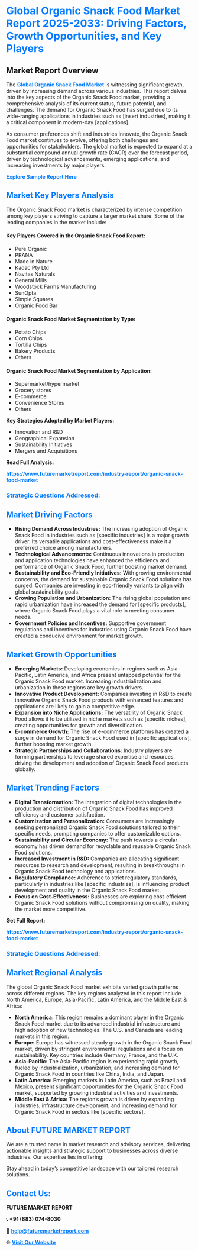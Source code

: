 <h1 style="color: #007BFF;">Global Organic Snack Food Market Report 2025-2033: Driving Factors, Growth Opportunities, and Key Players</h1>

<section id="overview">
<h2>Market Report Overview</h2>
<p>The <a href="https://www.futuremarketreport.com/industry-report/organic-snack-food-market" style="color: #007BFF; text-decoration: none;"><strong>Global Organic Snack Food Market</strong></a> is witnessing significant growth, driven by increasing demand across various industries. This report delves into the key aspects of the Organic Snack Food market, providing a comprehensive analysis of its current status, future potential, and challenges. The demand for Organic Snack Food has surged due to its wide-ranging applications in industries such as [insert industries], making it a critical component in modern-day [applications].</p>
<p>As consumer preferences shift and industries innovate, the Organic Snack Food market continues to evolve, offering both challenges and opportunities for stakeholders. The global market is expected to expand at a substantial compound annual growth rate (CAGR) over the forecast period, driven by technological advancements, emerging applications, and increasing investments by major players.</p>
</section>

<section id="overview">
<p><a href="https://www.futuremarketreport.com/request-sample/reportId=105630" style="color: #007BFF; text-decoration: none;"><strong>Explore Sample Report Here</strong></a></p>
</section>

<section id="key-players">
<h2 style="color: #007BFF;">Market Key Players Analysis</h2>
<p>The Organic Snack Food market is characterized by intense competition among key players striving to capture a larger market share. Some of the leading companies in the market include:</p>
<h4>Key Players Covered in the Organic Snack Food Report:</h4>
<ul><li>Pure Organic</li><li>PRANA</li><li>Made in Nature</li><li>Kadac Pty Ltd</li><li>Navitas Naturals</li><li>General Mills</li><li>Woodstock Farms Manufacturing</li><li>SunOpta</li><li>Simple Squares</li><li>Organic Food Bar</li></ul>
<h4>Organic Snack Food Market Segmentation by Type:</h4>
<ul><li>Potato Chips</li><li>Corn Chips</li><li>Tortilla Chips</li><li>Bakery Products</li><li>Others</li></ul>

<h4>Organic Snack Food Market Segmentation by Application:</h4>
<ul><li>Supermarket/hypermarket</li><li>Grocery stores</li><li>E-commerce</li><li>Convenience Stores</li><li>Others</li></ul>
<p><strong>Key Strategies Adopted by Market Players:</strong></p>
<ul>
<li>Innovation and R&D</li>
<li>Geographical Expansion</li>
<li>Sustainability Initiatives</li>
<li>Mergers and Acquisitions</li>
</ul>
</section>

<section>
<p><strong>Read Full Analysis: </strong></p><a href="https://www.futuremarketreport.com/industry-report/organic-snack-food-market" style="color: #007BFF; text-decoration: none;"><strong>https://www.futuremarketreport.com/industry-report/organic-snack-food-market</strong></a>
<h3 style="color: #007BFF;">Strategic Questions Addressed:</h3>
</section>

<section id="driving-factors">
<h2 style="color: #007BFF;">Market Driving Factors</h2>
<ul>
<li><strong>Rising Demand Across Industries:</strong> The increasing adoption of Organic Snack Food in industries such as [specific industries] is a major growth driver. Its versatile applications and cost-effectiveness make it a preferred choice among manufacturers.</li>
<li><strong>Technological Advancements:</strong> Continuous innovations in production and application technologies have enhanced the efficiency and performance of Organic Snack Food, further boosting market demand.</li>
<li><strong>Sustainability and Eco-Friendly Initiatives:</strong> With growing environmental concerns, the demand for sustainable Organic Snack Food solutions has surged. Companies are investing in eco-friendly variants to align with global sustainability goals.</li>
<li><strong>Growing Population and Urbanization:</strong> The rising global population and rapid urbanization have increased the demand for [specific products], where Organic Snack Food plays a vital role in meeting consumer needs.</li>
<li><strong>Government Policies and Incentives:</strong> Supportive government regulations and incentives for industries using Organic Snack Food have created a conducive environment for market growth.</li>
</ul>
</section>

<section id="growth-opportunities">
<h2 style="color: #007BFF;">Market Growth Opportunities</h2>
<ul>
<li><strong>Emerging Markets:</strong> Developing economies in regions such as Asia-Pacific, Latin America, and Africa present untapped potential for the Organic Snack Food market. Increasing industrialization and urbanization in these regions are key growth drivers.</li>
<li><strong>Innovative Product Development:</strong> Companies investing in R&D to create innovative Organic Snack Food products with enhanced features and applications are likely to gain a competitive edge.</li>
<li><strong>Expansion into Niche Applications:</strong> The versatility of Organic Snack Food allows it to be utilized in niche markets such as [specific niches], creating opportunities for growth and diversification.</li>
<li><strong>E-commerce Growth:</strong> The rise of e-commerce platforms has created a surge in demand for Organic Snack Food used in [specific applications], further boosting market growth.</li>
<li><strong>Strategic Partnerships and Collaborations:</strong> Industry players are forming partnerships to leverage shared expertise and resources, driving the development and adoption of Organic Snack Food products globally.</li>
</ul>
</section>

<section id="trending-factors">
<h2 style="color: #007BFF;">Market Trending Factors</h2>
<ul>
<li><strong>Digital Transformation:</strong> The integration of digital technologies in the production and distribution of Organic Snack Food has improved efficiency and customer satisfaction.</li>
<li><strong>Customization and Personalization:</strong> Consumers are increasingly seeking personalized Organic Snack Food solutions tailored to their specific needs, prompting companies to offer customizable options.</li>
<li><strong>Sustainability and Circular Economy:</strong> The push towards a circular economy has driven demand for recyclable and reusable Organic Snack Food solutions.</li>
<li><strong>Increased Investment in R&D:</strong> Companies are allocating significant resources to research and development, resulting in breakthroughs in Organic Snack Food technology and applications.</li>
<li><strong>Regulatory Compliance:</strong> Adherence to strict regulatory standards, particularly in industries like [specific industries], is influencing product development and quality in the Organic Snack Food market.</li>
<li><strong>Focus on Cost-Effectiveness:</strong> Businesses are exploring cost-efficient Organic Snack Food solutions without compromising on quality, making the market more competitive.</li>
</ul>
</section>

<section>
<p><strong>Get Full Report: </strong></p><a href="https://www.futuremarketreport.com/industry-report/organic-snack-food-market" style="color: #007BFF; text-decoration: none;"><strong>https://www.futuremarketreport.com/industry-report/organic-snack-food-market</strong></a>
<h3 style="color: #007BFF;">Strategic Questions Addressed:</h3>
</section>


<section id="regional-analysis">
<h2 style="color: #007BFF;">Market Regional Analysis</h2>
<p>The global Organic Snack Food market exhibits varied growth patterns across different regions. The key regions analyzed in this report include North America, Europe, Asia-Pacific, Latin America, and the Middle East & Africa:</p>
<ul>
<li><strong>North America:</strong> This region remains a dominant player in the Organic Snack Food market due to its advanced industrial infrastructure and high adoption of new technologies. The U.S. and Canada are leading markets in this region.</li>
<li><strong>Europe:</strong> Europe has witnessed steady growth in the Organic Snack Food market, driven by stringent environmental regulations and a focus on sustainability. Key countries include Germany, France, and the U.K.</li>
<li><strong>Asia-Pacific:</strong> The Asia-Pacific region is experiencing rapid growth, fueled by industrialization, urbanization, and increasing demand for Organic Snack Food in countries like China, India, and Japan.</li>
<li><strong>Latin America:</strong> Emerging markets in Latin America, such as Brazil and Mexico, present significant opportunities for the Organic Snack Food market, supported by growing industrial activities and investments.</li>
<li><strong>Middle East & Africa:</strong> The region’s growth is driven by expanding industries, infrastructure development, and increasing demand for Organic Snack Food in sectors like [specific sectors].</li>
</ul>
</section>

<footer>
<h2 style="color: #007BFF;">About FUTURE MARKET REPORT</h2>
<p>We are a trusted name in market research and advisory services, delivering actionable insights and strategic support to businesses across diverse industries. Our expertise lies in offering:</p>

<p>Stay ahead in today’s competitive landscape with our tailored research solutions.</p>

<h2 style="color: #007BFF;">Contact Us:</h2>
<p><strong>FUTURE MARKET REPORT</strong></p>
<p>📞 <strong>+91 (883) 074-8030</strong></p>
<p>📧 <strong><a href="mailto:help@futuremarketreport.com" style="color: #007BFF;">help@futuremarketreport.com</a></strong></p>
<p>🌐 <strong><a href="https://www.futuremarketreport.com/" style="color: #007BFF;">Visit Our Website</a></strong></p>
</footer>
